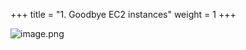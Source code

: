 +++
title = "1. Goodbye EC2 instances"
weight = 1
+++


![image.png](/images/008-viii-clean-it-up/33-188936-image.png)


